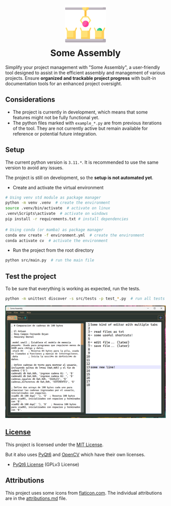 <h1 align="center">
    <img src=".\resources\img\static\production.png" alt="Project Assembly" width="128">
    <div align="center">Some Assembly</div>
</h1>

Simplify your project management with "Some Assembly", a user-friendly tool designed to assist in the efficient assembly and management of various projects. Ensure **organized and trackable project progress** with built-in documentation tools for an enhanced project oversight.

## Considerations
- The project is currently in development, which means that some features might not be fully functional yet.
- The python files marked with `example_*.py` are from previous iterations of the tool. They are not currently active but remain available for reference or potential future integration.

## Setup
The current python version is `3.11.*`. It is recommended to use the same version to avoid any issues.  

The project is still on development, so the **setup is not automated yet**.

- Create and activate the virtual environment
```bash
# Using venv std module as package manager
python -m venv .venv  # create the environment
source .venv/bin/activate  # activate on linux
.venv\Scripts\activate  # activate on windows
pip install -r requirements.txt # install dependencies

# Using conda (or mamba) as package manager
conda env create -f environment.yml  # create the environment
conda activate cv  # activate the environment
```

- Run the project from the root directory
```bash
python src/main.py  # run the main file
```

## Test the project
To be sure that everything is working as expected, run the tests.
```bash
python -m unittest discover -s src/tests -p test_*.py  # run all tests in src/tests
```

![sample](./resources/img/sample.png)

## [License](./LICENSE)

This project is licensed under the [MIT License](./LICENSE).

But it also uses [PyQt6](https://www.riverbankcomputing.com/software/pyqt/) and [OpenCV](https://opencv.org/) which have their own licenses.
- [PyQt6 License](https://www.riverbankcomputing.com/static/Docs/PyQt6/introduction.html#license) (GPLv3 License)

## Attributions
This project uses some icons from [flaticon.com](https://www.flaticon.com/). The individual attributions are in the [attributions.md](./resources/img/static/attributions.md) file.
